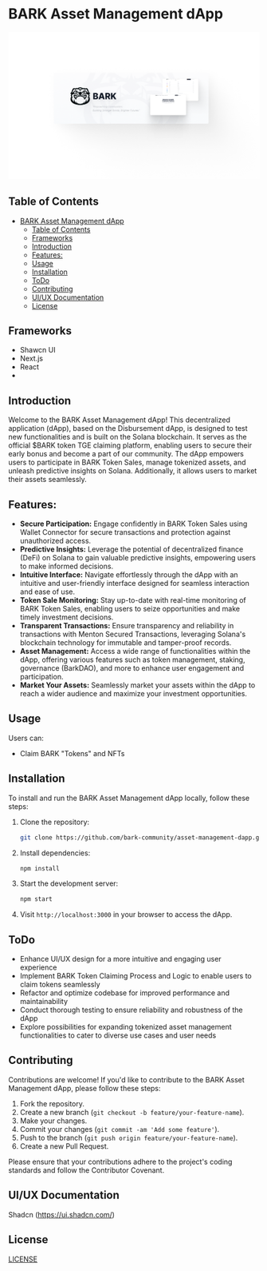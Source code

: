 # BARK Asset Management dApp

![BARK dApp](https://github.com/bark-community/prediction-platform/blob/2d4064427cffeac51cb457921435f16605be84af/github/header.png)

## Table of Contents
- [BARK Asset Management dApp](#bark-asset-management-dapp)
  - [Table of Contents](#table-of-contents)
  - [Frameworks](#frameworks)
  - [Introduction](#introduction)
  - [Features:](#features)
  - [Usage](#usage)
  - [Installation](#installation)
  - [ToDo](#todo)
  - [Contributing](#contributing)
  - [UI/UX Documentation](#uiux-documentation)
  - [License](#license)


## Frameworks

- Shawcn UI
- Next.js
- React
- 

## Introduction
Welcome to the BARK Asset Management dApp! This decentralized application (dApp), based on the Disbursement dApp, is designed to test new functionalities and is built on the Solana blockchain. It serves as the official $BARK token TGE claiming platform, enabling users to secure their early bonus and become a part of our community. The dApp empowers users to participate in BARK Token Sales, manage tokenized assets, and unleash predictive insights on Solana. Additionally, it allows users to market their assets seamlessly.

## Features:
- **Secure Participation:** Engage confidently in BARK Token Sales using Wallet Connector for secure transactions and protection against unauthorized access.
- **Predictive Insights:** Leverage the potential of decentralized finance (DeFi) on Solana to gain valuable predictive insights, empowering users to make informed decisions.
- **Intuitive Interface:** Navigate effortlessly through the dApp with an intuitive and user-friendly interface designed for seamless interaction and ease of use.
- **Token Sale Monitoring:** Stay up-to-date with real-time monitoring of BARK Token Sales, enabling users to seize opportunities and make timely investment decisions.
- **Transparent Transactions:** Ensure transparency and reliability in transactions with Menton Secured Transactions, leveraging Solana's blockchain technology for immutable and tamper-proof records.
- **Asset Management:** Access a wide range of functionalities within the dApp, offering various features such as token management, staking, governance (BarkDAO), and more to enhance user engagement and participation.
- **Market Your Assets:** Seamlessly market your assets within the dApp to reach a wider audience and maximize your investment opportunities.

## Usage
Users can:
- Claim BARK "Tokens" and NFTs

## Installation
To install and run the BARK Asset Management dApp locally, follow these steps:

1. Clone the repository:

   ```bash
   git clone https://github.com/bark-community/asset-management-dapp.git
   ```

2. Install dependencies:

   ```bash
   npm install
   ```

3. Start the development server:

   ```bash
   npm start
   ```

4. Visit `http://localhost:3000` in your browser to access the dApp.

## ToDo
- Enhance UI/UX design for a more intuitive and engaging user experience
- Implement BARK Token Claiming Process and Logic to enable users to claim tokens seamlessly
- Refactor and optimize codebase for improved performance and maintainability
- Conduct thorough testing to ensure reliability and robustness of the dApp
- Explore possibilities for expanding tokenized asset management functionalities to cater to diverse use cases and user needs

## Contributing
Contributions are welcome! If you'd like to contribute to the BARK Asset Management dApp, please follow these steps:
1. Fork the repository.
2. Create a new branch (`git checkout -b feature/your-feature-name`).
3. Make your changes.
4. Commit your changes (`git commit -am 'Add some feature'`).
5. Push to the branch (`git push origin feature/your-feature-name`).
6. Create a new Pull Request.

Please ensure that your contributions adhere to the project's coding standards and follow the Contributor Covenant.

## UI/UX Documentation

Shadcn (https://ui.shadcn.com/)

## License
[LICENSE](LICENSE)